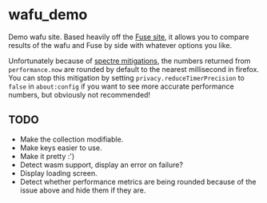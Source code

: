 # wafu_demo

Demo wafu site. Based heavily off the [Fuse site](https://fusejs.io/), it allows you to compare results of the wafu and Fuse by side with whatever options you like.

Unfortunately because of [spectre mitigations](https://developer.mozilla.org/en-US/docs/Web/API/Performance/now), the numbers returned from `performance.now` are rounded by default to the nearest millisecond in firefox. You can stop this mitigation by setting `privacy.reduceTimerPrecision` to `false` in `about:config` if you want to see more accurate performance numbers, but obviously not recommended!

## TODO

- Make the collection modifiable.
- Make keys easier to use.
- Make it pretty :')
- Detect wasm support, display an error on failure?
- Display loading screen.
- Detect whether performance metrics are being rounded because of the issue above and hide them if they are.
